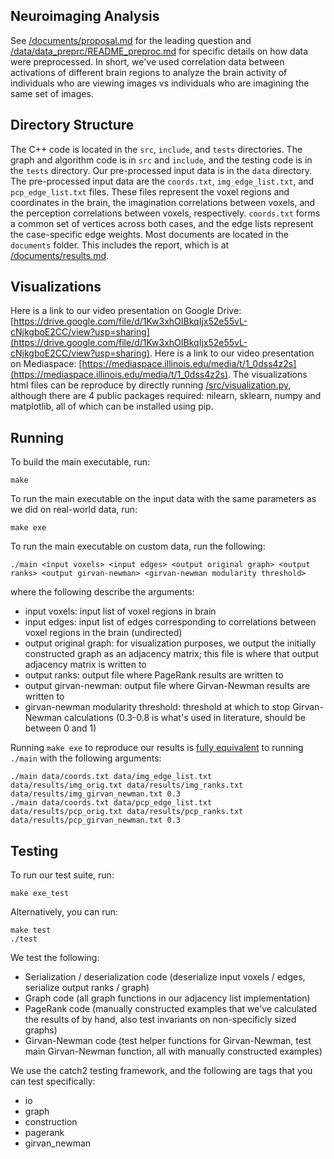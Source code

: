 ## Neuroimaging Analysis
See [/documents/proposal.md](/documents/proposal.md) for the leading question and [/data/data_preprc/README_preproc.md](/data/data_preproc/README_preproc.md) for specific details on how data were preprocessed. In short, we've used correlation data between activations of different brain regions to analyze the brain activity of individuals who are viewing images vs individuals who are imagining the same set of images.

## Directory Structure
The C++ code is located in the ``src``, ``include``, and ``tests`` directories. The graph and algorithm code is in ``src`` and ``include``, and the testing code is in the ``tests`` directory. Our pre-processed input data is in the ``data`` directory. The pre-processed input data are the ``coords.txt``, ``img_edge_list.txt``, and ``pcp_edge_list.txt`` files. These files represent the voxel regions and coordinates in the brain, the imagination correlations between voxels, and the perception correlations between voxels, respectively. ``coords.txt`` forms a common set of vertices across both cases, and the edge lists represent the case-specific edge weights. Most documents are located in the ```documents``` folder. This includes the report, which is at [/documents/results.md](/documents/results.md).

## Visualizations
Here is a link to our video presentation on Google Drive: [https://drive.google.com/file/d/1Kw3xhOIBkqIjx52e55vL-cNjkgboE2CC/view?usp=sharing](https://drive.google.com/file/d/1Kw3xhOIBkqIjx52e55vL-cNjkgboE2CC/view?usp=sharing).
Here is a link to our video presentation on Mediaspace:
[https://mediaspace.illinois.edu/media/t/1_0dss4z2s](https://mediaspace.illinois.edu/media/t/1_0dss4z2s).
The visualizations html files can be reproduce by directly running [/src/visualization.py](/src/visualization.py), although there are 4 public packages required: nilearn, sklearn, numpy and matplotlib, all of which can be installed using pip.

## Running
To build the main executable, run:
```
make
```

To run the main executable on the input data with the same parameters as we did on real-world data, run:
```
make exe
```

To run the main executable on custom data, run the following:
```
./main <input voxels> <input edges> <output original graph> <output ranks> <output girvan-newman> <girvan-newman modularity threshold>
```
where the following describe the arguments:
- input voxels: input list of voxel regions in brain
- input edges: input list of edges corresponding to correlations between voxel regions in the brain (undirected)
- output original graph: for visualization purposes, we output the initially constructed graph as an adjacency matrix; this file is where that output adjacency matrix is written to
- output ranks: output file where PageRank results are written to
- output girvan-newman: output file where Girvan-Newman results are written to
- girvan-newman modularity threshold: threshold at which to stop Girvan-Newman calculations (0.3-0.8 is what's used in literature, should be between 0 and 1)

Running `make exe` to reproduce our results is [fully equivalent](https://github-dev.cs.illinois.edu/cs225-sp22/llchong2-zhenans2-rarbore2-myfan3/blob/d1b58a97e88690fd942f8e15c05f10595cddb93f/Makefile#L33-L35) to running `./main` with the following arguments:
```
./main data/coords.txt data/img_edge_list.txt data/results/img_orig.txt data/results/img_ranks.txt data/results/img_girvan_newman.txt 0.3
./main data/coords.txt data/pcp_edge_list.txt data/results/pcp_orig.txt data/results/pcp_ranks.txt data/results/pcp_girvan_newman.txt 0.3
```

## Testing
To run our test suite, run:
```
make exe_test
```

Alternatively, you can run:
```
make test
./test
```

We test the following:
- Serialization / deserialization code (deserialize input voxels / edges, serialize output ranks / graph)
- Graph code (all graph functions in our adjacency list implementation)
- PageRank code (manually constructed examples that we've calculated the results of by hand, also test invariants on non-specificly sized graphs)
- Girvan-Newman code (test helper functions for Girvan-Newman, test main Girvan-Newman function, all with manually constructed examples)

We use the catch2 testing framework, and the following are tags that you can test specifically:
- io
- graph
- construction
- pagerank
- girvan_newman
